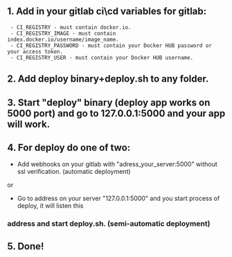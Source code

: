 ## 1. Add in your gitlab ci\cd variables for gitlab:

```
 - CI_REGISTRY - must contain docker.io.
 - CI_REGISTRY_IMAGE - must contain index.docker.io/username/image_name.
 - CI_REGISTRY_PASSWORD - must contain your Docker HUB password or your access token.
 - CI_REGISTRY_USER - must contain your Docker HUB username.
```

## 2. Add deploy binary+deploy.sh to any folder.

## 3. Start "deploy" binary (deploy app works on 5000 port) and go to 127.0.0.1:5000 and your app will work.

## 4. For deploy do one of two:

- Add webhooks on your gitlab with "adress_your_server:5000" without ssl verification. (automatic deployment)

or

- Go to address on your server "127.0.0.1:5000" and you start process of deploy, it will listen this
### address and start deploy.sh. (semi-automatic deployment)

## 5. Done!